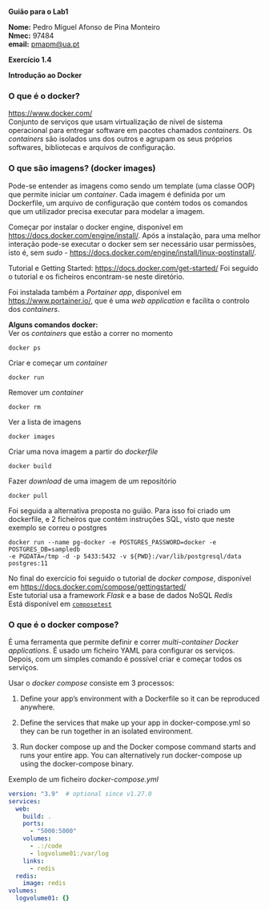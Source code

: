 **Guião para o Lab1**

**Nome:** Pedro Miguel Afonso de Pina Monteiro <br>
**Nmec:** 97484 <br>
**email:** pmapm@ua.pt

**Exercício 1.4**

**Introdução ao Docker**
### O que é o docker?
https://www.docker.com/ <br>
Conjunto de serviços que usam virtualização de nível de sistema operacional para entregar software em pacotes chamados *containers*. Os *containers* são isolados uns dos outros e agrupam os seus próprios softwares, bibliotecas e arquivos de configuração.

### O que são imagens? (docker images)
Pode-se entender as imagens como sendo um template (uma classe OOP) que permite iniciar um *container*. Cada imagem é definida por um Dockerfile, um arquivo de configuração que contém todos os comandos que um utilizador precisa executar para modelar a imagem.

Começar por instalar o docker engine, disponível em https://docs.docker.com/engine/install/.
Após a instalação, para uma melhor interação pode-se executar o docker sem ser necessário usar permissões, isto é, sem *sudo* - https://docs.docker.com/engine/install/linux-postinstall/.

Tutorial e Getting Started: https://docs.docker.com/get-started/
Foi seguido o tutorial e os ficheiros encontram-se neste diretório.

Foi instalada também a *Portainer app*, disponível em https://www.portainer.io/, que é uma *web application* e facilita o controlo dos *containers*.

**Alguns comandos docker:**<br>
Ver os *containers* que estão a correr no momento
```
docker ps
```

Criar e começar um *container*
```
docker run
```

Remover um *container*
```
docker rm
```

Ver a lista de imagens
```
docker images
```

Criar uma nova imagem a partir do *dockerfile*
```
docker build
```

Fazer *download* de uma imagem de um repositório
```
docker pull
```

Foi seguida a alternativa proposta no guião. Para isso foi criado um dockerfile, e 2 ficheiros que contém instruções SQL, visto que neste exemplo se correu o postgres
```
docker run --name pg-docker -e POSTGRES_PASSWORD=docker -e POSTGRES_DB=sampledb
-e PGDATA=/tmp -d -p 5433:5432 -v ${PWD}:/var/lib/postgresql/data postgres:11
```

No final do exercício foi seguido o tutorial de *docker compose*, disponível em 
https://docs.docker.com/compose/gettingstarted/ <br>
Este tutorial usa a framework *Flask* e a base de dados NoSQL *Redis* <br>
Está disponível em [`composetest`](https://github.com/pedromonteiro01/IES_97484/blob/main/lab1/lab1_4/composetest)

### O que é o docker compose?
É uma ferramenta que permite definir e correr *multi-container Docker applications*. É usado um ficheiro YAML para configurar os serviços. Depois, com um simples comando é possível criar e começar todos os serviços.

Usar o *docker compose* consiste em 3 processos:
1. Define your app’s environment with a Dockerfile so it can be reproduced anywhere.

2. Define the services that make up your app in docker-compose.yml so they can be run together in an isolated environment.

3. Run docker compose up and the Docker compose command starts and runs your entire app. You can alternatively run docker-compose up using the docker-compose binary. 

Exemplo de um ficheiro *docker-compose.yml*
```yml
version: "3.9"  # optional since v1.27.0
services:
  web:
    build: .
    ports:
      - "5000:5000"
    volumes:
      - .:/code
      - logvolume01:/var/log
    links:
      - redis
  redis:
    image: redis
volumes:
  logvolume01: {}
```
